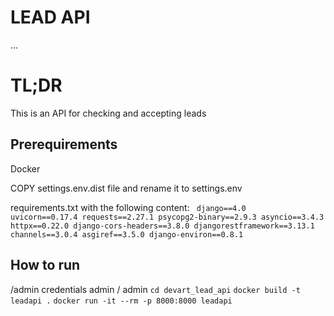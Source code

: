 # LEAD API
...
# TL;DR

This is an API for checking and accepting leads


## Prerequirements

Docker

COPY settings.env.dist file and rename it to settings.env

requirements.txt with the following content:
<code>
django==4.0
uvicorn==0.17.4
requests==2.27.1
psycopg2-binary==2.9.3
asyncio==3.4.3
httpx==0.22.0
django-cors-headers==3.8.0
djangorestframework==3.13.1
channels==3.0.4
asgiref==3.5.0
django-environ==0.8.1
</code>


## How to run
/admin credentials 
admin / admin
`cd devart_lead_api`
`docker build -t leadapi .`
`docker run -it --rm -p 8000:8000 leadapi`


